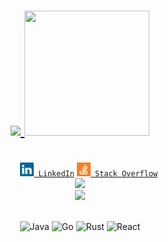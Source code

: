 <h1 align="center">
  <a href="https://git.io/typing-svg">
    <img src="https://readme-typing-svg.herokuapp.com/?lines=Hello,+there+👋;I'm+Alexey;Nice+to+meet+you&size=30">
  </a>
  <img src="https://myoctocat.com/assets/images/octocats/octocat-25.png" style="height: 200px; width:200px;"/>
</h1>
<div align="center">
  <code>
    <a href="https://www.linkedin.com/in/alexey-semenyuk-60410b94/" title="LinkedIn Profile"><img width="22" src="images/linkedin.svg"> LinkedIn</a></code>
  <code><a href="https://stackoverflow.com/users/2650960/alexey-semenyuk" title="Stack Overflow Profile"><img width="22" src="images/stackoverflow.svg"> Stack Overflow</a></code>
</div>
<div align="center">
  <img height="180em" src="https://github-readme-stats.vercel.app/api?username=alex-semenyuk&show_icons=true&count_private=true&include_all_commits=true&hide_border=false" />
</div>  
<div align="center">
  <img height="210em" src="https://stackoverflow-card.vercel.app/?userID=2650960&hide_border=false"/>
</div> 
<div align="center">
  
\
  ![Java](https://img.shields.io/badge/java-%23ED8B00.svg?style=for-the-badge&logo=java&logoColor=white)  ![Go](https://img.shields.io/badge/go-%2300ADD8.svg?style=for-the-badge&logo=go&logoColor=white)  ![Rust](https://img.shields.io/badge/rust-%23000000.svg?style=for-the-badge&logo=rust&logoColor=white)  ![React](https://img.shields.io/badge/react-%2320232a.svg?style=for-the-badge&logo=react&logoColor=%2361DAFB)
  
</div>   
 
  
